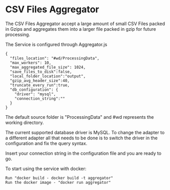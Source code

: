 # CSV Files Aggregator
The CSV Files Aggregator accept a large amount of small CSV Files packed in Gzips and aggregates them into a larger file packed in gzip for future processing.

The Service is configured through Aggregator.js
```
{
  "files_location": "#wd/ProcessingData",
  "max_workers": 10,
  "max_aggregated_file_size": 1024,
  "save_files_to_disk":false,
  "local_folder_location":"output",
  "gzip_avg_header_size":40,
  "truncate_every_run":true,
  "db_configuration": {
    "driver": "mysql",
    "connection_string":""
  }
}
```
The default source folder is "ProcessingData" and #wd represents the working directory.

The current supported database driver is MySQL.
To change the adapter to a different adapter all that needs to be done is to switch the driver in the configuration and fix the query syntax.

Insert your connection string in the configuration file and you are ready to go.

To start using the service with docker:
```
Run "docker build - docker build -t aggregator"
Run the docker image - "docker run aggregator"
```
